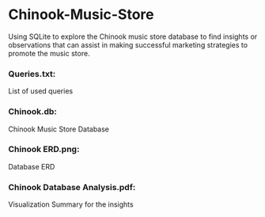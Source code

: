 # Chinook-Music-Store
Using SQLite to explore the Chinook music store database to find insights or observations that can assist in making successful marketing strategies to promote the music store.

<h3>Queries.txt:</h3>

List of used queries

<h3>Chinook.db:</h3>

Chinook Music Store Database

<h3>Chinook ERD.png:</h3>

Database ERD

<h3>Chinook Database Analysis.pdf:</h3>

Visualization Summary for the insights

